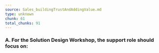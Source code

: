 ```yaml
---
source: Sales_buildingTrustAndAddingValue.md
type: unknown
chunk: 61
total_chunks: 91
---
```


### A. For the Solution Design Workshop, the support role should focus on: